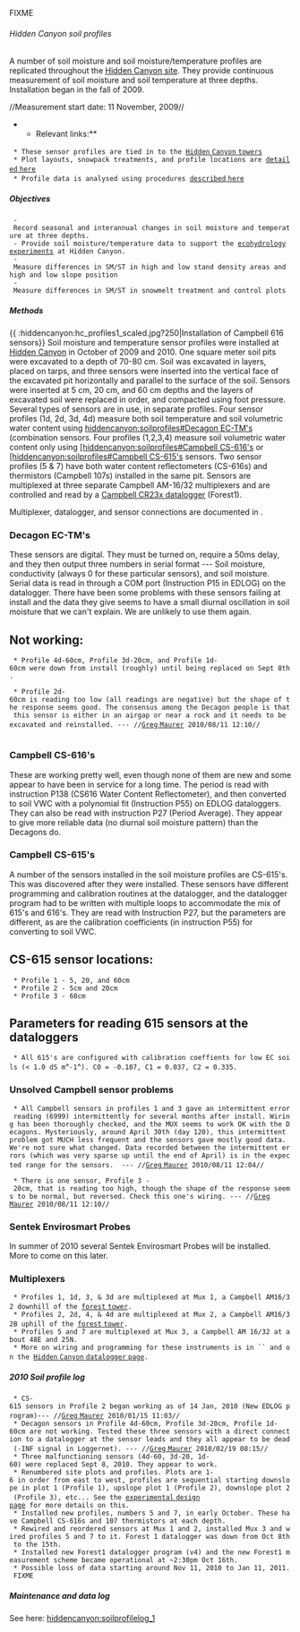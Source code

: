 FIXME

###### Hidden Canyon soil profiles

A number of soil moisture and soil moisture/temperature profiles are
replicated throughout the [Hidden Canyon
site](hiddencanyon:sitedescription "wikilink"). They provide continuous
measurement of soil moisture and soil temperature at three depths.
Installation began in the fall of 2009.

//Measurement start date: 11 November, 2009//

-   -   Relevant links:\*\*

` * These sensor profiles are tied in to the `[`Hidden` `Canyon`
`towers`](hiddencanyon:mettowers "wikilink")\
` * Plot layouts, snowpack treatments, and profile locations are `[`detailed`
`here`](hc_ecohydrology:overview "wikilink")\
` * Profile data is analysed using procedures `[`described`
`here`](procedures:sensordata_tips "wikilink")

##### Objectives

` - Record seasonal and interannual changes in soil moisture and temperature at three depths.`\
` - Provide soil moisture/temperature data to support the `[`ecohydrology`
`experiments`](hc_ecohydrology:overview "wikilink")` at Hidden Canyon.`\
` - Measure differences in SM/ST in high and low stand density areas and high and low slope position`\
` - Measure differences in SM/ST in snowmelt treatment and control plots`

##### Methods

{{ :hiddencanyon:hc\_profiles1\_scaled.jpg?250|Installation of Campbell
616 sensors}} Soil moisture and temperature sensor profiles were
installed at [Hidden Canyon](hiddencanyon:sitedescription "wikilink") in
October of 2009 and 2010. One square meter soil pits were excavated to a
depth of 70-80 cm. Soil was excavated in layers, placed on tarps, and
three sensors were inserted into the vertical face of the excavated pit
horizontally and parallel to the surface of the soil. Sensors were
inserted at 5 cm, 20 cm, and 60 cm depths and the layers of excavated
soil were replaced in order, and compacted using foot pressure. Several
types of sensors are in use, in separate profiles. Four sensor profiles
(1d, 2d, 3d, 4d) measure both soil temperature and soil volumetric water
content using [hiddencanyon:soilprofiles\#Decagon
EC-TM's](hiddencanyon:soilprofiles#Decagon_EC-TM's "wikilink")
(combination sensors. Four profiles (1,2,3,4) measure soil volumetric
water content only using [\[hiddencanyon:soilprofiles\#Campbell
CS-616's]([hiddencanyon:soilprofiles#Campbell_CS-616's "wikilink") or
[\[hiddencanyon:soilprofiles\#Campbell
CS-615's]([hiddencanyon:soilprofiles#Campbell_CS-615's "wikilink")
sensors. Two sensor profiles (5 & 7) have both water content
reflectometers (CS-616s) and thermistors (Campbell 107s) installed in
the same pit. Sensors are multiplexed at three separate Campbell
AM-16/32 multiplexers and are controlled and read by a [Campbell CR23x
datalogger](hiddencanyon:dataloggers "wikilink") (Forest1).

Multiplexer, datalogger, and sensor connections are documented in .

### Decagon EC-TM's

These sensors are digital. They must be turned on, require a 50ms delay,
and they then output three numbers in serial format --- Soil moisture,
conductivity (always 0 for these particular sensors), and soil moisture.
Serial data is read in through a COM port (Instruction P15 in EDLOG) on
the datalogger. There have been some problems with these sensors failing
at install and the data they give seems to have a small diurnal
oscillation in soil moisture that we can't explain. We are unlikely to
use them again.

Not working:
------------

` * Profile 4d-60cm, Profile 3d-20cm, and Profile 1d-60cm were down from install (roughly) until being replaced on Sept 8th.`

` * Profile 2d-60cm is reading too low (all readings are negative) but the shape of the response seems good. The consensus among the Decagon people is that this sensor is either in an airgap or near a rock and it needs to be excavated and reinstalled. --- //`[`Greg`
`Maurer`](primaryproductivity@gmail.com "wikilink")` 2010/08/11 12:10//`\
` `

### Campbell CS-616's

These are working pretty well, even though none of them are new and some
appear to have been in service for a long time. The period is read with
instruction P138 (CS616 Water Content Reflectometer), and then converted
to soil VWC with a polynomial fit (Instruction P55) on EDLOG
dataloggers. They can also be read with instruction P27 (Period
Average). They appear to give more reliable data (no diurnal soil
moisture pattern) than the Decagons do.

### Campbell CS-615's

A number of the sensors installed in the soil moisture profiles are
CS-615's. This was discovered after they were installed. These sensors
have different programming and calibration routines at the datalogger,
and the datalogger program had to be written with multiple loops to
accommodate the mix of 615's and 616's. They are read with Instruction
P27, but the parameters are different, as are the calibration
coefficients (in instruction P55) for converting to soil VWC.

CS-615 sensor locations:
------------------------

` * Profile 1 - 5, 20, and 60cm`\
` * Profile 2 - 5cm and 20cm`\
` * Profile 3 - 60cm`

Parameters for reading 615 sensors at the dataloggers
-----------------------------------------------------

` * All 615's are configured with calibration coeffients for low EC soils (< 1.0 dS m`^`-1`^`). C0 = -0.187, C1 = 0.037, C2 = 0.335.`

### Unsolved Campbell sensor problems

` * All Campbell sensors in profiles 1 and 3 gave an intermittent error reading (6999) intermittently for several months after install. Wiring has been thoroughly checked, and the MUX seems to work OK with the Decagons. Mysteriously, around April 30th (day 120), this intermittent problem got MUCH less frequent and the sensors gave mostly good data. We're not sure what changed. Data recorded between the intermittent errors (which was very sparse up until the end of April) is in the expected range for the sensors.  --- //`[`Greg`
`Maurer`](primaryproductivity@gmail.com "wikilink")` 2010/08/11 12:04//`

` * There is one sensor, Profile 3 - 20cm, that is reading too high, though the shape of the response seems to be normal, but reversed. Check this one's wiring. --- //`[`Greg`
`Maurer`](primaryproductivity@gmail.com "wikilink")` 2010/08/11 12:10//`

### Sentek Envirosmart Probes

In summer of 2010 several Sentek Envirosmart Probes will be installed.
More to come on this later.

### Multiplexers

` * Profiles 1, 1d, 3, & 3d are multiplexed at Mux 1, a Campbell AM16/32 downhill of the `[`forest`
`tower`](hiddencanyon:mettowers "wikilink")`.`\
` * Profiles 2, 2d, 4, & 4d are multiplexed at Mux 2, a Campbell AM16/32B uphill of the `[`forest`
`tower`](hiddencanyon:mettowers "wikilink")`.`\
` * Profiles 5 and 7 are multiplexed at Mux 3, a Campbell AM 16/32 at about 48E and 25N.`\
` * More on wiring and programming for these instruments is in `` and on the `[`Hidden`
`Canyon` `datalogger` `page`](hiddencanyon:dataloggers "wikilink")`.`

##### 2010 Soil profile log

` * CS-615 sensors in Profile 2 began working as of 14 Jan, 2010 (New EDLOG program)--- //`[`Greg`
`Maurer`](primaryproductivity@gmail.com "wikilink")` 2010/01/15 11:03//`\
` * Decagon sensors in Profile 4d-60cm, Profile 3d-20cm, Profile 1d-60cm are not working. Tested these three sensors with a direct connection to a datalogger at the sensor leads and they all appear to be dead (-INF signal in Loggernet). --- //`[`Greg`
`Maurer`](primaryproductivity@gmail.com "wikilink")` 2010/02/19 08:15//`\
` * Three malfunctioning sensors (4d-60, 3d-20, 1d-60) were replaced Sept 8, 2010. They appear to work.`\
` * Renumbered site plots and profiles. Plots are 1-6 in order from east to west, profiles are sequential starting downslope in plot 1 (Profile 1), upslope plot 1 (Profile 2), downslope plot 2 (Profile 3), etc... See the `[`experimental`
`design`
`page`](hc_ecohydrology:overview "wikilink")` for more details on this.`\
` * Installed new profiles, numbers 5 and 7, in early October. These have Campbell CS-616s and 107 thermistors at each depth.`\
` * Rewired and reordered sensors at Mux 1 and 2, installed Mux 3 and wired profiles 5 and 7 to it. Forest 1 datalogger was down from Oct 8th to the 15th. `\
` * Installed new Forest1 datalogger program (v4) and the new Forest1 measurement scheme became operational at ~2:30pm Oct 16th.`\
` * Possible loss of data starting around Nov 11, 2010 to Jan 11, 2011. FIXME`

##### Maintenance and data log

See here: <hiddencanyon:soilprofilelog_1>
